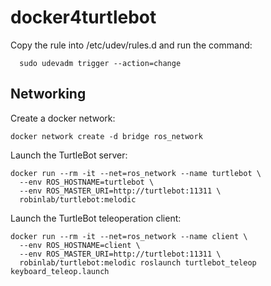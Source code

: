 # docker4turtlebot

Copy the rule into /etc/udev/rules.d and run the command:
```
  sudo udevadm trigger --action=change
```

## Networking

Create a docker network:
```
docker network create -d bridge ros_network
```

Launch the TurtleBot server:
```
docker run --rm -it --net=ros_network --name turtlebot \
  --env ROS_HOSTNAME=turtlebot \
  --env ROS_MASTER_URI=http://turtlebot:11311 \
  robinlab/turtlebot:melodic
```

Launch the TurtleBot teleoperation client:
```
docker run --rm -it --net=ros_network --name client \
  --env ROS_HOSTNAME=client \
  --env ROS_MASTER_URI=http://turtlebot:11311 \
  robinlab/turtlebot:melodic roslaunch turtlebot_teleop keyboard_teleop.launch
```
